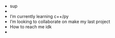 -  sup 
- 
-  I’m currently learning c++/py
-  I’m looking to collaborate on make my last project
-  How to reach me idk
-  


